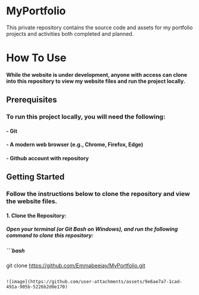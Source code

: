 # MyPortfolio
This private repository contains the source code and assets for my portfolio projects and activities both completed and planned.

# How To Use
#### While the website is under development, anyone with access can clone into this repository to view my website files and run the project locally.

## Prerequisites
### To run this project locally, you will need the following:
#### - Git
#### - A modern web browser (e.g., Chrome, Firefox, Edge)
#### - Github account with repository

## Getting Started
### Follow the instructions below to clone the repository and view the website files.
#### 1. Clone the Repository:
##### Open your terminal (or Git Bash on Windows), and run the following command to clone this repository:
##### ```bash
git clone https://github.com/Emmabeejay/MyPortfolio.git
```

![image](https://github.com/user-attachments/assets/9e6ae7a7-1cad-491a-905b-5226b2d0e170)

